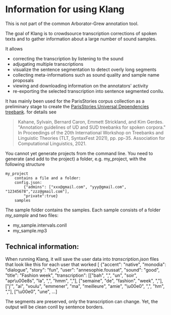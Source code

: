 # Information for using Klang

This is not part of the common Arborator-Grew annotation tool.

The goal of Klang is to crowdsource transcription corrections of spoken texts and to gather information about a large number of sound samples.

It allows
- correcting the transcription by listening to the sound
- adjugating multiple transcriptions
- visualize the sentence segmentation to detect overly long segments
- collecting meta-informations such as sound quality and sample name proposals
- viewing and downloading information on the annotators' activity
- re-exporting the selected transcription into sentence segmented conllu.

It has mainly been used for the ParisStories corpus collection as a preliminary stage to create the [ParisStories Universal Dependencies treebank](https://universaldependencies.org/treebanks/fr_parisstories/).
for details see
> Kahane, Sylvain, Bernard Caron, Emmett Strickland, and Kim Gerdes. "Annotation guidelines of UD and SUD treebanks for spoken corpora." In Proceedings of the 20th International Workshop on Treebanks and Linguistic Theories (TLT, SyntaxFest 2021), pp. pp-35. Association for Computational Linguistics, 2021.

You cannot yet generate projects from the command line.
You need to generate (and add to the project) a folder, e.g. my_project, with the following structure

    my_project
        contains a file and a folder:
        config.json:
            {"admins": ["xxx@gmail.com", "yyy@gmail.com", "12345678","zzz@gmail.com"],
            "private":true}
        samples 

The sample folder contains the samples. Each sample consists of a folder *my_sample* and two files:
- my_sample.intervals.conll 
- my_sample.mp3

## Technical information:

When running Klang, it will save the user data into *transcription.json* files that look like this for each user that worked 
    [ 
        {"accent": "native", "monodia": "dialogue", "story": "fun", "user": "annesophie.foussat", "sound": "good", "title": "Fashion week", "transcription": [["bah", ",", "un", "soir", "apr\u00e8s", "la", ",", "hmm", ","], ["semaine", "de", "fashion", "week", ","], ["j'", "ai", "voulu", "emmener", "ma", "meilleure", "amie", "\u00e0", ",", "hm", ","], ["\u00e0", "une", ...]

The segments are preserved, only the transcription can change. Yet, the output will be clean conll by sentence borders.


